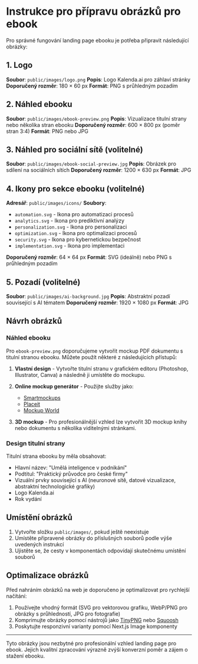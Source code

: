 # Instrukce pro přípravu obrázků pro ebook

Pro správné fungování landing page ebooku je potřeba připravit následující obrázky:

## 1. Logo

**Soubor**: `public/images/logo.png`
**Popis**: Logo Kalenda.ai pro záhlaví stránky
**Doporučený rozměr**: 180 × 60 px
**Formát**: PNG s průhledným pozadím

## 2. Náhled ebooku

**Soubor**: `public/images/ebook-preview.png`
**Popis**: Vizualizace titulní strany nebo několika stran ebooku
**Doporučený rozměr**: 600 × 800 px (poměr stran 3:4)
**Formát**: PNG nebo JPG

## 3. Náhled pro sociální sítě (volitelné)

**Soubor**: `public/images/ebook-social-preview.jpg`
**Popis**: Obrázek pro sdílení na sociálních sítích
**Doporučený rozměr**: 1200 × 630 px
**Formát**: JPG

## 4. Ikony pro sekce ebooku (volitelné)

**Adresář**: `public/images/icons/`
**Soubory**:
- `automation.svg` - Ikona pro automatizaci procesů
- `analytics.svg` - Ikona pro prediktivní analýzy
- `personalization.svg` - Ikona pro personalizaci
- `optimization.svg` - Ikona pro optimalizaci procesů
- `security.svg` - Ikona pro kybernetickou bezpečnost
- `implementation.svg` - Ikona pro implementaci

**Doporučený rozměr**: 64 × 64 px
**Formát**: SVG (ideálně) nebo PNG s průhledným pozadím

## 5. Pozadí (volitelné)

**Soubor**: `public/images/ai-background.jpg`
**Popis**: Abstraktní pozadí související s AI tématem
**Doporučený rozměr**: 1920 × 1080 px
**Formát**: JPG

## Návrh obrázků

### Náhled ebooku

Pro `ebook-preview.png` doporučujeme vytvořit mockup PDF dokumentu s titulní stranou ebooku. Můžete použít některé z následujících přístupů:

1. **Vlastní design** - Vytvořte titulní stranu v grafickém editoru (Photoshop, Illustrator, Canva) a následně ji umístěte do mockupu.

2. **Online mockup generátor** - Použijte služby jako:
   - [Smartmockups](https://smartmockups.com/)
   - [Placeit](https://placeit.net/)
   - [Mockup World](https://www.mockupworld.co/)

3. **3D mockup** - Pro profesionálnější vzhled lze vytvořit 3D mockup knihy nebo dokumentu s několika viditelnými stránkami.

### Design titulní strany

Titulní strana ebooku by měla obsahovat:

- Hlavní název: "Umělá inteligence v podnikání"
- Podtitul: "Praktický průvodce pro české firmy"
- Vizuální prvky související s AI (neuronové sítě, datové vizualizace, abstraktní technologické grafiky)
- Logo Kalenda.ai
- Rok vydání

## Umístění obrázků

1. Vytvořte složku `public/images/`, pokud ještě neexistuje
2. Umístěte připravené obrázky do příslušných souborů podle výše uvedených instrukcí
3. Ujistěte se, že cesty v komponentách odpovídají skutečnému umístění souborů

## Optimalizace obrázků

Před nahráním obrázků na web je doporučeno je optimalizovat pro rychlejší načítání:

1. Používejte vhodný formát (SVG pro vektorovou grafiku, WebP/PNG pro obrázky s průhledností, JPG pro fotografie)
2. Komprimujte obrázky pomocí nástrojů jako [TinyPNG](https://tinypng.com/) nebo [Squoosh](https://squoosh.app/)
3. Poskytujte responzivní varianty pomocí Next.js Image komponenty

---

Tyto obrázky jsou nezbytné pro profesionální vzhled landing page pro ebook. Jejich kvalitní zpracování výrazně zvýší konverzní poměr a zájem o stažení ebooku. 